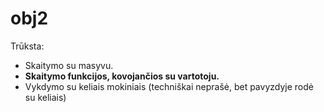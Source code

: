 # obj2
Trūksta: 
- Skaitymo su masyvu.
- __Skaitymo funkcijos, kovojančios su vartotoju.__
- Vykdymo su keliais mokiniais (techniškai neprašė, bet pavyzdyje rodė su keliais)
